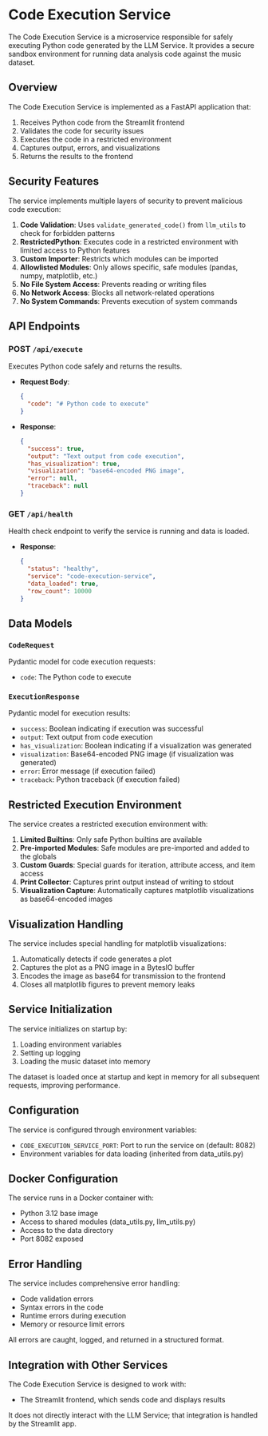 # Code Execution Service

The Code Execution Service is a microservice responsible for safely executing Python code generated by the LLM Service. It provides a secure sandbox environment for running data analysis code against the music dataset.

## Overview

The Code Execution Service is implemented as a FastAPI application that:

1. Receives Python code from the Streamlit frontend
2. Validates the code for security issues
3. Executes the code in a restricted environment
4. Captures output, errors, and visualizations
5. Returns the results to the frontend

## Security Features

The service implements multiple layers of security to prevent malicious code execution:

1. **Code Validation**: Uses `validate_generated_code()` from `llm_utils` to check for forbidden patterns
2. **RestrictedPython**: Executes code in a restricted environment with limited access to Python features
3. **Custom Importer**: Restricts which modules can be imported
4. **Allowlisted Modules**: Only allows specific, safe modules (pandas, numpy, matplotlib, etc.)
5. **No File System Access**: Prevents reading or writing files
6. **No Network Access**: Blocks all network-related operations
7. **No System Commands**: Prevents execution of system commands

## API Endpoints

### POST `/api/execute`

Executes Python code safely and returns the results.

- **Request Body**:
  ```json
  {
    "code": "# Python code to execute"
  }
  ```

- **Response**:
  ```json
  {
    "success": true,
    "output": "Text output from code execution",
    "has_visualization": true,
    "visualization": "base64-encoded PNG image",
    "error": null,
    "traceback": null
  }
  ```

### GET `/api/health`

Health check endpoint to verify the service is running and data is loaded.

- **Response**:
  ```json
  {
    "status": "healthy",
    "service": "code-execution-service",
    "data_loaded": true,
    "row_count": 10000
  }
  ```

## Data Models

### `CodeRequest`

Pydantic model for code execution requests:
- `code`: The Python code to execute

### `ExecutionResponse`

Pydantic model for execution results:
- `success`: Boolean indicating if execution was successful
- `output`: Text output from code execution
- `has_visualization`: Boolean indicating if a visualization was generated
- `visualization`: Base64-encoded PNG image (if visualization was generated)
- `error`: Error message (if execution failed)
- `traceback`: Python traceback (if execution failed)

## Restricted Execution Environment

The service creates a restricted execution environment with:

1. **Limited Builtins**: Only safe Python builtins are available
2. **Pre-imported Modules**: Safe modules are pre-imported and added to the globals
3. **Custom Guards**: Special guards for iteration, attribute access, and item access
4. **Print Collector**: Captures print output instead of writing to stdout
5. **Visualization Capture**: Automatically captures matplotlib visualizations as base64-encoded images

## Visualization Handling

The service includes special handling for matplotlib visualizations:

1. Automatically detects if code generates a plot
2. Captures the plot as a PNG image in a BytesIO buffer
3. Encodes the image as base64 for transmission to the frontend
4. Closes all matplotlib figures to prevent memory leaks

## Service Initialization

The service initializes on startup by:

1. Loading environment variables
2. Setting up logging
3. Loading the music dataset into memory

The dataset is loaded once at startup and kept in memory for all subsequent requests, improving performance.

## Configuration

The service is configured through environment variables:

- `CODE_EXECUTION_SERVICE_PORT`: Port to run the service on (default: 8082)
- Environment variables for data loading (inherited from data_utils.py)

## Docker Configuration

The service runs in a Docker container with:
- Python 3.12 base image
- Access to shared modules (data_utils.py, llm_utils.py)
- Access to the data directory
- Port 8082 exposed

## Error Handling

The service includes comprehensive error handling:
- Code validation errors
- Syntax errors in the code
- Runtime errors during execution
- Memory or resource limit errors

All errors are caught, logged, and returned in a structured format.

## Integration with Other Services

The Code Execution Service is designed to work with:
- The Streamlit frontend, which sends code and displays results

It does not directly interact with the LLM Service; that integration is handled by the Streamlit app.

